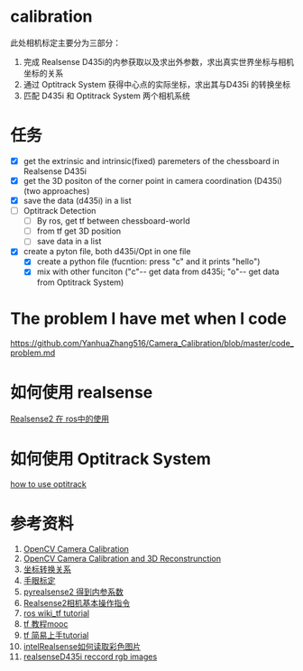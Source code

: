 # calibration
此处相机标定主要分为三部分：
1. 完成 Realsense D435i的内参获取以及求出外参数，求出真实世界坐标与相机坐标的关系
2. 通过 Optitrack System 获得中心点的实际坐标，求出其与D435i 的转换坐标
3. 匹配 D435i 和 Optitrack System 两个相机系统

# 任务
- [x] get the extrinsic and intrinsic(fixed) paremeters of the chessboard in Realsense D435i
- [x] get the 3D positon of the corner point in camera coordination (D435i) (two approaches)
- [x] save the data (d435i) in a list
- [ ] Optitrack Detection
  - [ ] By ros, get tf between chessboard-world
  - [ ] from tf get 3D position
  - [ ] save data in a list
 - [x] create a pyton file, both d435i/Opt in one file
    - [x] create a python file (fucntion: press "c" and it prints "hello")
    - [x] mix with other funciton ("c"-- get data from d435i; "o"-- get data from Optitrack System)
   
# The problem I have met when I code
https://github.com/YanhuaZhang516/Camera_Calibration/blob/master/code_problem.md

# 如何使用 realsense
[Realsense2 在 ros中的使用](https://github.com/YanhuaZhang516/Hiwi_calibration/blob/master/how%20to%20use%20Realsense.md)

# 如何使用 Optitrack System
[how to use optitrack](https://github.com/YanhuaZhang516/Camera_Calibration/blob/master/how%20to%20use%20optitrack.md)

# 参考资料
1. [OpenCV Camera Calibration](https://opencv-python-tutroals.readthedocs.io/en/latest/py_tutorials/py_calib3d/py_calibration/py_calibration.html)
2. [OpenCV Camera Calibration and 3D Reconstrunction](https://docs.opencv.org/2.4/modules/calib3d/doc/camera_calibration_and_3d_reconstruction.html)
3. [坐标转换关系](https://www.guyuehome.com/7832)
4. [手眼标定](https://www.guyuehome.com/7871)
5. [pyrealsense2 得到内参系数](https://blog.csdn.net/qq_42393859/article/details/85341279?utm_medium=distribute.pc_relevant.none-task-blog-BlogCommendFromMachineLearnPai2-3.nonecase&depth_1-utm_source=distribute.pc_relevant.none-task-blog-BlogCommendFromMachineLearnPai2-3.nonecase)
6. [Realsense2相机基本操作指令](https://blog.csdn.net/weixin_42361804/article/details/104144690?biz_id=102&utm_term=realsense2%E6%A0%87%E5%AE%9A&utm_medium=distribute.pc_search_result.none-task-blog-2~all~sobaiduweb~default-1-104144690&spm=1018.2118.3001.4187)
7. [ros wiki_tf tutorial](http://wiki.ros.org/tf/Tutorials)
8. [tf 教程mooc](https://www.youtube.com/watch?v=ZGMenuXmnrk&list=PLJE-x_JrJ3OJ97FTBIkUhFwdr3bTOVvIB&index=31)
9. [tf 简易上手tutorial](https://web.ics.purdue.edu/~rvoyles/Classes/ROSprogramming/Lectures/TF%20(transform)%20in%20ROS.pdf)
10. [intelRealsense如何读取彩色图片](https://blog.csdn.net/pursuit_zhangyu/article/details/84258388?utm_medium=distribute.pc_relevant.none-task-blog-BlogCommendFromMachineLearnPai2-5.channel_param&depth_1-utm_source=distribute.pc_relevant.none-task-blog-BlogCommendFromMachineLearnPai2-5.channel_param)
11. [realsenseD435i reccord rgb images](https://github.com/IntelRealSense/librealsense/blob/master/wrappers/python/examples/opencv_viewer_example.py)
